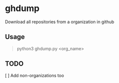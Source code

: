 # ghdump
Download all repositories from a organization in github

## Usage

> python3 ghdump.py <org_name>

## TODO
[ ] Add non-organizations too
